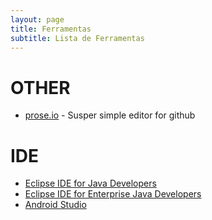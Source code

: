 ```yaml
---
layout: page
title: Ferramentas
subtitle: Lista de Ferramentas
---
```


# OTHER
- [prose.io](https://prose.io/)  - Susper simple editor for github



# IDE
- [Eclipse IDE for Java Developers](https://www.eclipse.org/downloads/packages/release/2020-03/r/eclipse-ide-java-developers)   
- [Eclipse IDE for Enterprise Java Developers](https://www.eclipse.org/downloads/packages/release/2020-03/r/eclipse-ide-enterprise-java-developers-includes-incubating-components)
- [Android Studio](https://developer.android.com/studio)